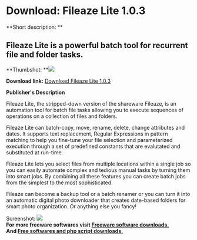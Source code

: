 # Download: Fileaze Lite 1.0.3

**Short description: **

## Fileaze Lite is a powerful batch tool for recurrent file and folder tasks.

  
**Thumbshot: **![](http://www.freewarefiles.com/screenshot/fileazelite_md.jpg)   
  
**Download link:** [Download Fileaze Lite 1.0.3](http://freesoftwares.boysofts.com/Fileaze-Lite_program_28204.html)  
  

**Publisher's Description**  
  

Fileaze Lite, the stripped-down version of the shareware Fileaze, is an
automation tool for batch file tasks allowing you to execute sequences of
operations on a collection of files and folders.

Fileaze Lite can batch-copy, move, rename, delete, change attributes and
dates. It supports text replacement, Regular Expressions in pattern matching
to help you fine-tune your file selection and parameterized execution through
a set of predefined constants that are evalutated and substituted at run-time.

Fileaze Lite lets you select files from multiple locations within a single job
so you can easily automate complex and tedious manual tasks by turning them
into smart jobs. By combining all these features you can create batch jobs
from the simplest to the most sophisticated.

Fileaze can become a backup tool or a batch renamer or you can turn it into an
automatic digital photo downloader that creates date-based folders for smart
photo organization. Or anything else you fancy!

  
  
Screenshot: ![](http://www.freewarefiles.com/screenshot/fileazelite.jpg)  
**For more freeware softwares visit [Freeware software downloads.](http://freesoftwares.boysofts.com/)**   
**And [Free softwares and php script downloads.](http://www.boysofts.com/)**

